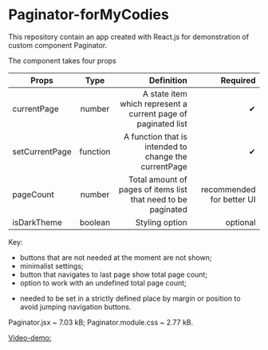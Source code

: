 # Paginator-forMyCodies

This repository contain an app created with React.js for demonstration of custom
component Paginator.

The component takes four props

| Props          |   Type   |                                                    Definition |                  Required |
| -------------- | :------: | ------------------------------------------------------------: | ------------------------: |
| currentPage    |  number  | A state item which represent a current page of paginated list |                        ✔ |
| setCurrentPage | function |         A function that is intended to change the currentPage |                        ✔ |
| pageCount      |  number  | Total amount of pages of items list that need to be paginated | recommended for better UI |
| isDarkTheme    | boolean  |                                                Styling option |                  optional |

Key:

- buttons that are not needed at the moment are not shown;
- minimalist settings;
- button that navigates to last page show total page count;
- option to work with an undefined total page count;

* needed to be set in a strictly defined place by margin or position to avoid
  jumping navigation buttons.

Paginator.jsx ~ 7.03 kB; Paginator.module.css ~ 2.77 kB.

<a href="https://www.dropbox.com/scl/fi/7i4nib84nl0r0h939y5kw/Paginator.wmv?rlkey=p5izp0m1ljgszlklqu40w1709&dl=0" target="_blank">Video-demo:</a>
